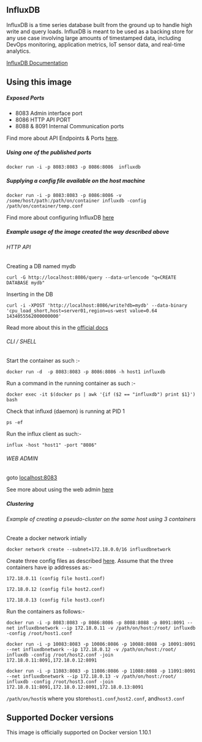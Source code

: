## InfluxDB

InfluxDB is a time series database built from the ground up to handle high write and query loads. InfluxDB is meant to be used as a backing store for any use case involving large amounts of timestamped data, including DevOps monitoring, application metrics, IoT sensor data, and real-time analytics.

[InfluxDB Documentation](https://docs.influxdata.com/influxdb/v0.10/)

## Using this image

##### Exposed Ports

-	8083 Admin interface port
-	8086 HTTP API PORT
-	8088 & 8091 Internal Communication ports

Find more about API Endpoints & Ports [here](https://docs.influxdata.com/influxdb/v0.10/concepts/api/).

##### Using one of the published ports

	docker run -i -p 8083:8083 -p 8086:8086  influxdb 

##### Supplying a config file available on the host machine

	docker run -i -p 8083:8083 -p 8086:8086 -v /some/host/path:/path/on/container influxdb -config /path/on/container/temp.conf

Find more about configuring InfluxDB [here](https://docs.influxdata.com/influxdb/v0.10/introduction/installation/)

##### Example usage of the image created the way described above

###### HTTP API

Creating a DB named mydb

	curl -G http://localhost:8086/query --data-urlencode "q=CREATE DATABASE mydb"

Inserting in the DB

	curl -i -XPOST 'http://localhost:8086/write?db=mydb' --data-binary 'cpu_load_short,host=server01,region=us-west value=0.64 1434055562000000000'

Read more about this in the [official docs](https://docs.influxdata.com/influxdb/v0.10/guides/writing_data/)

###### CLI / SHELL

Start the container as such :-

	docker run -d  -p 8083:8083 -p 8086:8086 -h host1 influxdb

Run a command in the running container as such :-

	docker exec -it $(docker ps | awk '{if ($2 == "influxdb") print $1}') bash

Check that influxd (daemon) is running at PID 1

	ps -ef

Run the influx client as such:-

	influx -host "host1" -port "8086"

###### WEB ADMIN

goto [localhost:8083](http://localhost:8083)

See more about using the web admin [here](https://docs.influxdata.com/influxdb/v0.10/tools/web_admin/)

##### Clustering

###### Example of creating a pseudo-cluster on the same host using 3 containers

Create a docker network intially

	docker network create --subnet=172.18.0.0/16 influxdbnetwork

Create three config files as described [here](https://docs.influxdata.com/influxdb/v0.10/clustering/cluster_setup/). Assume that the three containers have ip addresses as:-

	172.18.0.11 (config file host1.conf)
	
	172.18.0.12 (config file host2.conf)
	
	172.18.0.13 (config file host3.conf)

Run the containers as follows:-

	docker run -i -p 8083:8083 -p 8086:8086 -p 8088:8088 -p 8091:8091 --net influxdbnetwork --ip 172.18.0.11 -v /path/on/host:/root/ influxdb -config /root/host1.conf
	
	docker run -i -p 10083:8083 -p 10086:8086 -p 10088:8088 -p 10091:8091 --net influxdbnetwork --ip 172.18.0.12 -v /path/on/host:/root/ influxdb -config /root/host2.conf -join 172.18.0.11:8091,172.18.0.12:8091
	
	docker run -i -p 11083:8083 -p 11086:8086 -p 11088:8088 -p 11091:8091 --net influxdbnetwork --ip 172.18.0.13 -v /path/on/host:/root/ influxdb -config /root/host3.conf -join 172.18.0.11:8091,172.18.0.12:8091,172.18.0.13:8091

`/path/on/host`is where you store`host1.conf`,`host2.conf`, and`host3.conf`

## Supported Docker versions

This image is officially supported on Docker version 1.10.1
